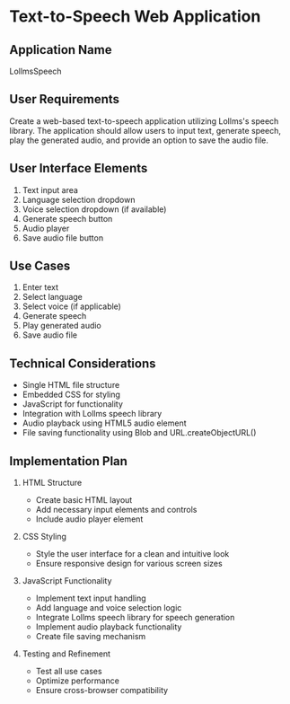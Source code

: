 # Text-to-Speech Web Application

## Application Name
LollmsSpeech

## User Requirements
Create a web-based text-to-speech application utilizing Lollms's speech library. The application should allow users to input text, generate speech, play the generated audio, and provide an option to save the audio file.

## User Interface Elements
1. Text input area
2. Language selection dropdown
3. Voice selection dropdown (if available)
4. Generate speech button
5. Audio player
6. Save audio file button

## Use Cases
1. Enter text
2. Select language
3. Select voice (if applicable)
4. Generate speech
5. Play generated audio
6. Save audio file

## Technical Considerations
- Single HTML file structure
- Embedded CSS for styling
- JavaScript for functionality
- Integration with Lollms speech library
- Audio playback using HTML5 audio element
- File saving functionality using Blob and URL.createObjectURL()

## Implementation Plan
1. HTML Structure
   - Create basic HTML layout
   - Add necessary input elements and controls
   - Include audio player element

2. CSS Styling
   - Style the user interface for a clean and intuitive look
   - Ensure responsive design for various screen sizes

3. JavaScript Functionality
   - Implement text input handling
   - Add language and voice selection logic
   - Integrate Lollms speech library for speech generation
   - Implement audio playback functionality
   - Create file saving mechanism

4. Testing and Refinement
   - Test all use cases
   - Optimize performance
   - Ensure cross-browser compatibility